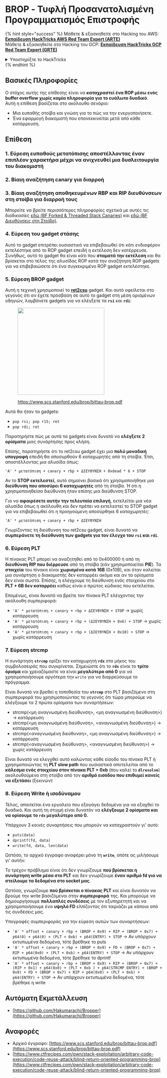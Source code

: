 # BROP - Τυφλή Προσανατολισμένη Προγραμματισμός Επιστροφής

{% hint style="success" %}
Μάθετε & εξασκηθείτε στο Hacking του AWS:<img src="/.gitbook/assets/arte.png" alt="" data-size="line">[**Εκπαίδευση HackTricks AWS Red Team Expert (ARTE)**](https://training.hacktricks.xyz/courses/arte)<img src="/.gitbook/assets/arte.png" alt="" data-size="line">\
Μάθετε & εξασκηθείτε στο Hacking του GCP: <img src="/.gitbook/assets/grte.png" alt="" data-size="line">[**Εκπαίδευση HackTricks GCP Red Team Expert (GRTE)**<img src="/.gitbook/assets/grte.png" alt="" data-size="line">](https://training.hacktricks.xyz/courses/grte)

<details>

<summary>Υποστηρίξτε το HackTricks</summary>

* Ελέγξτε τα [**σχέδια συνδρομής**](https://github.com/sponsors/carlospolop)!
* **Εγγραφείτε** στην 💬 [**ομάδα Discord**](https://discord.gg/hRep4RUj7f) ή στην [**ομάδα telegram**](https://t.me/peass) ή **ακολουθήστε** μας στο **Twitter** 🐦 [**@hacktricks\_live**](https://twitter.com/hacktricks\_live)**.**
* **Κοινοποιήστε κόλπα χάκερ υποβάλλοντας PRs** στα αποθετήρια [**HackTricks**](https://github.com/carlospolop/hacktricks) και [**HackTricks Cloud**](https://github.com/carlospolop/hacktricks-cloud).

</details>
{% endhint %}

## Βασικές Πληροφορίες

Ο στόχος αυτής της επίθεσης είναι να **καταχραστεί ένα ROP μέσω ενός buffer overflow χωρίς καμία πληροφορία για το ευάλωτο δυαδικό**.\
Αυτή η επίθεση βασίζεται στο ακόλουθο σενάριο:

* Μια ευπαθής στοίβα και γνώση για το πώς να την ενεργοποιήσετε.
* Ένα εφαρμογή διακομιστή που επανεκκινείται μετά από κάθε κατάρρευση.

## Επίθεση

### **1. Εύρεση ευπαθούς μετατόπισης** αποστέλλοντας έναν επιπλέον χαρακτήρα μέχρι να ανιχνευθεί μια δυσλειτουργία του διακομιστή

### **2. Βίαιη αναζήτηση canary** για διαρροή

### **3. Βίαιη αναζήτηση αποθηκευμένων RBP και RIP** διευθύνσεων στη στοίβα για διαρροή τους

Μπορείτε να βρείτε περισσότερες πληροφορίες σχετικά με αυτές τις διαδικασίες [εδώ (BF Forked & Threaded Stack Canaries)](../common-binary-protections-and-bypasses/stack-canaries/bf-forked-stack-canaries.md) και [εδώ (BF Διευθύνσεις στη Στοίβα)](../common-binary-protections-and-bypasses/pie/bypassing-canary-and-pie.md).

### **4. Εύρεση του gadget στάσης**

Αυτό το gadget επιτρέπει ουσιαστικά να επιβεβαιωθεί ότι κάτι ενδιαφέρον εκτελέστηκε από το ROP gadget επειδή η εκτέλεση δεν κατέρρευσε. Συνήθως, αυτό το gadget θα είναι κάτι που **σταματά την εκτέλεση** και θα βρίσκεται στο τέλος της αλυσίδας ROP κατά την αναζήτηση ROP gadgets για να επιβεβαιώσετε ότι ένα συγκεκριμένο ROP gadget εκτελέστηκε.

### **5. Εύρεση BROP gadget**

Αυτή η τεχνική χρησιμοποιεί το [**ret2csu**](ret2csu.md) gadget. Και αυτό οφείλεται στο γεγονός ότι αν έχετε πρόσβαση σε αυτό το gadget στη μέση ορισμένων οδηγιών, λαμβάνετε gadgets για να ελέγξετε τα **`rsi`** και **`rdi`**:

<figure><img src="../../.gitbook/assets/image (1) (1) (1) (1).png" alt="" width="278"><figcaption><p><a href="https://www.scs.stanford.edu/brop/bittau-brop.pdf">https://www.scs.stanford.edu/brop/bittau-brop.pdf</a></p></figcaption></figure>

Αυτά θα ήταν τα gadgets:

* `pop rsi; pop r15; ret`
* `pop rdi; ret`

Παρατηρήστε πώς με αυτά τα gadgets είναι δυνατό να **ελέγξετε 2 ορίσματα** μιας συνάρτησης προς κλήση.

Επίσης, παρατηρήστε ότι το ret2csu gadget έχει μια **πολύ μοναδική υπογραφή** επειδή θα αποσυρθούν 6 καταχωρητές από τη στοίβα. Έτσι, αποστέλλοντας μια αλυσίδα όπως:

`'A' * μετατόπιση + canary + rbp + ΔΙΕΥΘΥΝΣΗ + 0xdead * 6 + STOP`

Αν το **STOP εκτελεστεί**, αυτό σημαίνει βασικά ότι χρησιμοποιήθηκε μια **διεύθυνση που αποσύρει 6 καταχωρητές** από τη στοίβα. Ή ότι η χρησιμοποιηθείσα διεύθυνση ήταν επίσης μια διεύθυνση STOP.

Για να **αφαιρέσετε αυτήν την τελευταία επιλογή**, εκτελείται μια νέα αλυσίδα όπως η ακόλουθη και δεν πρέπει να εκτελεστεί το STOP gadget για να επιβεβαιωθεί ότι η προηγούμενη αποσύρθηκε 6 καταχωρητές:

`'A' * μετατόπιση + canary + rbp + ΔΙΕΥΘΥΝΣΗ`

Γνωρίζοντας τη διεύθυνση του ret2csu gadget, είναι δυνατό να **συμπεράνετε τη διεύθυνση των gadgets για τον έλεγχο του `rsi` και `rdi`**.

### 6. Εύρεση PLT

Η πίνακας PLT μπορεί να αναζητηθεί από το 0x400000 ή από τη **διευθύνση RIP που διέρρευσε** από τη στοίβα (εάν χρησιμοποιείται **PIE**). Τα **στοιχεία** του πίνακα είναι **χωρισμένα κατά 16B** (0x10B), και όταν καλείται μια συνάρτηση ο διακομιστής δεν καταρρέει ακόμα και αν τα ορίσματα δεν είναι σωστά. Επίσης, η ελέγχουμε τη διεύθυνση ενός στοιχείου στο **PLT + 6B δεν καταρρέει** καθώς είναι ο πρώτος κώδικας που εκτελείται.

Επομένως, είναι δυνατό να βρείτε τον πίνακα PLT ελέγχοντας την ακόλουθη συμπεριφορά:

* `'A' * μετατόπιση + canary + rbp + ΔΙΕΥΘΥΝΣΗ + STOP` -> χωρίς κατάρρευση
* `'A' * μετατόπιση + canary + rbp + (ΔΙΕΥΘΥΝΣΗ + 0x6) + STOP` -> χωρίς κατάρρευση
* `'A' * μετατόπιση + canary + rbp + (ΔΙΕΥΘΥΝΣΗ + 0x10) + STOP` -> χωρίς κατάρρευση

### 7. Εύρεση strcmp

Η συνάρτηση **`strcmp`** ορίζει τον καταχωρητή **`rdx`** στο μήκος του συμβολοσειράς που συγκρίνεται. Σημειώστε ότι το **`rdx`** είναι το **τρίτο όρισμα** και χρειαζόμαστε να είναι **μεγαλύτερο από 0** για να χρησιμοποιήσουμε αργότερα την `write` για να διαρρεύσουμε το πρόγραμμα.

Είναι δυνατό να βρεθεί η τοποθεσία του **`strcmp`** στο PLT βασιζόμενο στη συμπεριφορά του χρησιμοποιώντας το γεγονός ότι τώρα μπορούμε να ελέγξουμε τα 2 πρώτα ορίσματα των συναρτήσεων:

* strcmp(\<μη αναγνωσμένη διεύθυνση>, \<μη αναγνωσμένη διεύθυνση>) -> κατάρρευση
* strcmp(\<μη αναγνωσμένη διεύθυνση>, \<αναγνωσμένη διεύθυνση>) -> κατάρρευση
* strcmp(\<αναγνωσμένη διεύθυνση>, \<μη αναγνωσμένη διεύθυνση>) -> κατάρρευση
* strcmp(\<αναγνωσμένη διεύθυνση>, \<αναγνωσμένη διεύθυνση>) -> χωρίς κατάρρευση

Είναι δυνατό να ελεγχθεί αυτό καλώντας κάθε είσοδο του πίνακα PLT ή χρησιμοποιώντας τη **PLT slow path** που ουσιαστικά αποτελείται από το **κάλεσμα ενός στοιχείου στον πίνακα PLT + 0xb** (που καλεί το **`dlresolve`**) ακολουθούμενο στη στοίβα από τον **αριθμό εισόδου που επιθυμεί κανείς να εξετάσει** (ξεκινώντ
### 8. Εύρεση Write ή ισοδύναμου

Τέλος, απαιτείται ένα εργαλείο που εξαγάγει δεδομένα για να εξαχθεί το δυαδικό. Και αυτή τη στιγμή είναι δυνατόν να **ελέγξουμε 2 ορίσματα και να ορίσουμε το `rdx` μεγαλύτερο από 0.**

Υπάρχουν 3 κοινές συναρτήσεις που μπορούν να καταχραστούν γι' αυτό:

* `puts(data)`
* `dprintf(fd, data)`
* `write(fd, data, len(data)`

Ωστόσο, το αρχικό έγγραφο αναφέρει μόνο τη **`write`**, οπότε ας μιλήσουμε γι' αυτήν:

Το τρέχον πρόβλημα είναι ότι δεν γνωρίζουμε **πού βρίσκεται η συνάρτηση write μέσα στο PLT** και δεν γνωρίζουμε **έναν αριθμό fd για να στείλουμε τα δεδομένα στο socket μας**.

Ωστόσο, γνωρίζουμε **πού βρίσκεται ο πίνακας PLT** και είναι δυνατόν να βρούμε την write βασιζόμενοι στην **συμπεριφορά** της. Και μπορούμε να δημιουργήσουμε **πολλαπλές συνδέσεις** με τον εξυπηρετητή και να χρησιμοποιήσουμε ένα **υψηλό FD** ελπίζοντας ότι ταιριάζει με κάποια από τις συνδέσεις μας.

Υπογραφές συμπεριφοράς για την εύρεση αυτών των συναρτήσεων:

* `'A' * offset + canary + rbp + (BROP + 0x9) + RIP + (BROP + 0x7) + p64(0) + p64(0) + (PLT + 0xb) + p64(ENTRY) + STOP`  -> Αν υπάρχουν εκτυπωμένα δεδομένα, τότε βρέθηκε το puts
* `'A' * offset + canary + rbp + (BROP + 0x9) + FD + (BROP + 0x7) + RIP + p64(0x0) + (PLT + 0xb) + p64(ENTRY) + STOP`  -> Αν υπάρχουν εκτυπωμένα δεδομένα, τότε βρέθηκε το dprintf
* `'A' * offset + canary + rbp + (BROP + 0x9) + RIP + (BROP + 0x7) + (RIP + 0x1) + p64(0x0) + (PLT + 0xb ) + p64(STRCMP ENTRY) + (BROP + 0x9) + FD + (BROP + 0x7) + RIP + p64(0x0) + (PLT + 0xb) + p64(ENTRY) + STOP`  -> Αν υπάρχουν εκτυπωμένα δεδομένα, τότε βρέθηκε η write

## Αυτόματη Εκμετάλλευση

* [https://github.com/Hakumarachi/Bropper](https://github.com/Hakumarachi/Bropper)

## Αναφορές

* Αρχικό έγγραφο: [https://www.scs.stanford.edu/brop/bittau-brop.pdf](https://www.scs.stanford.edu/brop/bittau-brop.pdf)
* [https://www.ctfrecipes.com/pwn/stack-exploitation/arbitrary-code-execution/code-reuse-attack/blind-return-oriented-programming-brop](https://www.ctfrecipes.com/pwn/stack-exploitation/arbitrary-code-execution/code-reuse-attack/blind-return-oriented-programming-brop)
